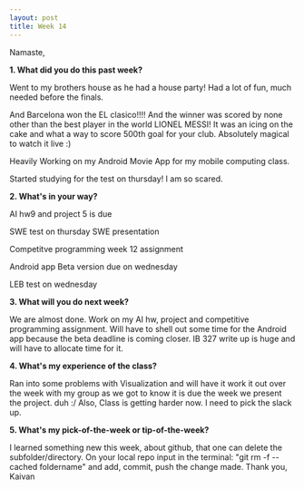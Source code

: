 ```yaml
---
layout: post
title: Week 14
---
```


Namaste,

**1. What did you do this past week?**

Went to my brothers house as he had a house party! Had a lot of fun, much needed before the finals.

And Barcelona won the EL clasico!!!! And the winner was scored by none other than the best player in the world LIONEL MESSI! It was an icing on the cake and what a way to score 500th goal for your club. Absolutely magical to watch it live :)

Heavily Working on my Android Movie App for my mobile computing class.

Started studying for the test on thursday! I am so scared.

**2. What's in your way?**

AI hw9 and project 5 is due

SWE test on thursday
SWE presentation

Competitve programming week 12 assignment

Android app Beta version due on wednesday

LEB test on wednesday

**3. What will you do next week?**

We are almost done. Work on my AI hw, project and competitive programming assignment.
Will have to shell out some time for the Android app because the beta deadline is coming closer.
IB 327 write up is huge and will have to allocate time for it.

**4. What's my experience of the class?**

Ran into some problems with Visualization and will have it work it out over the week with my group as we got to know it is due the week we present the project. duh :/
Also, Class is getting harder now. I need to pick the slack up.

**5. What's my pick-of-the-week or tip-of-the-week?**

 I learned something new this week, about github, that one can delete the subfolder/directory. On your local repo input in the terminal: "git rm -f --cached foldername" and add, commit, push the change made.
Thank you,
Kaivan
